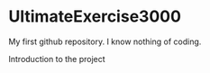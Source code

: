 # UltimateExercise3000
My first github repository. I know nothing of coding.

Introduction to the project
